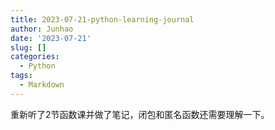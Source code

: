 ```yaml
---
title: 2023-07-21-python-learning-journal
author: Junhao
date: '2023-07-21'
slug: []
categories:
  - Python
tags:
  - Markdown
---
```

  重新听了2节函数课并做了笔记，闭包和匿名函数还需要理解一下。